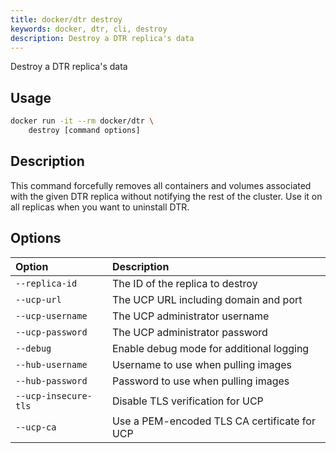 ```yaml
---
title: docker/dtr destroy
keywords: docker, dtr, cli, destroy
description: Destroy a DTR replica's data
---
```


Destroy a DTR replica's data

## Usage

```bash
docker run -it --rm docker/dtr \
    destroy [command options]
```

## Description


This command forcefully removes all containers and volumes associated with the given DTR replica without notifying the rest of the cluster. Use it on all replicas when you want to uninstall DTR.


## Options

| Option                    | Description                |
|:--------------------------|:---------------------------|
|`--replica-id`|The ID of the replica to destroy|
|`--ucp-url`|The UCP URL including domain and port|
|`--ucp-username`|The UCP administrator username|
|`--ucp-password`|The UCP administrator password|
|`--debug`|Enable debug mode for additional logging|
|`--hub-username`|Username to use when pulling images|
|`--hub-password`|Password to use when pulling images|
|`--ucp-insecure-tls`|Disable TLS verification for UCP|
|`--ucp-ca`|Use a PEM-encoded TLS CA certificate for UCP|

